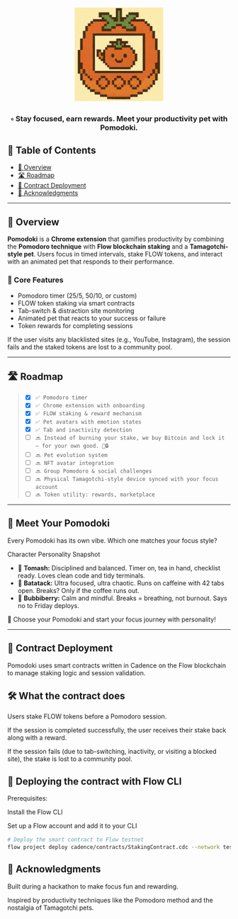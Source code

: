 <div align="center">
  <h1 align="center">
    <img src="https://raw.githubusercontent.com/letpires/Pomodoki/main/public/images/avatar.png" width="200" />
  </h1> 
  <h3>◦ Stay focused, earn rewards. Meet your productivity pet with Pomodoki.</h3>
</div>

## 📖 Table of Contents

- [📍 Overview](#-overview)
- [🛣 Roadmap](#-roadmap) 
- [🎯 Contract Deployment](#-contract-deployment)
- [🙏 Acknowledgments](#acknowledgments)

---

## 📍 Overview

**Pomodoki** is a **Chrome extension** that gamifies productivity by combining the **Pomodoro technique** with **Flow blockchain staking** and a **Tamagotchi-style pet**. Users focus in timed intervals, stake FLOW tokens, and interact with an animated pet that responds to their performance.

### 🧩 Core Features

- Pomodoro timer (25/5, 50/10, or custom)
- FLOW token staking via smart contracts
- Tab-switch & distraction site monitoring
- Animated pet that reacts to your success or failure 
- Token rewards for completing sessions

If the user visits any blacklisted sites (e.g., YouTube, Instagram), the session fails and the staked tokens are lost to a community pool.

---

## 🛣 Roadmap

> - [x] `✅ Pomodoro timer`
> - [x] `✅ Chrome extension with onboarding`
> - [x] `✅ FLOW staking & reward mechanism`
> - [x] `✅ Pet avatars with emotion states`
> - [x] `✅ Tab and inactivity detection`
> - [ ] `🔜 Instead of burning your stake, we buy Bitcoin and lock it — for your own good. 💸🔒`
> - [ ] `🔜 Pet evolution system`
> - [ ] `🔜 NFT avatar integration`
> - [ ] `🔜 Group Pomodoro & social challenges`
> - [ ] `🔜 Physical Tamagotchi-style device synced with your focus account`
> - [ ] `🔜 Token utility: rewards, marketplace`
---

## 🍅 Meet Your Pomodoki
Every Pomodoki has its own vibe. Which one matches your focus style?

Character	Personality Snapshot
- 🧡 **Tomash:**	Disciplined and balanced. Timer on, tea in hand, checklist ready. Loves clean code and tidy terminals.
- 💛 **Batatack:**	Ultra focused, ultra chaotic. Runs on caffeine with 42 tabs open. Breaks? Only if the coffee runs out.
- 💙 **Bubbiberry:**	Calm and mindful. Breaks = breathing, not burnout. Says no to Friday deploys.

🧠 Choose your Pomodoki and start your focus journey with personality!

---
## 🎯 Contract Deployment
Pomodoki uses smart contracts written in Cadence on the Flow blockchain to manage staking logic and session validation.

## 🛠 What the contract does
Users stake FLOW tokens before a Pomodoro session.

If the session is completed successfully, the user receives their stake back along with a reward.

If the session fails (due to tab-switching, inactivity, or visiting a blocked site), the stake is lost to a community pool.

## 🚀 Deploying the contract with Flow CLI
Prerequisites:

Install the Flow CLI

Set up a Flow account and add it to your CLI

```bash
# Deploy the smart contract to Flow testnet
flow project deploy cadence/contracts/StakingContract.cdc --network testnet
```

## 🙏 Acknowledgments
Built during a hackathon to make focus fun and rewarding.

Inspired by productivity techniques like the Pomodoro method and the nostalgia of Tamagotchi pets.
 
